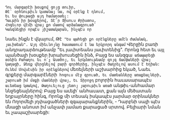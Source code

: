 
```
Դու մարգարէի խօսքով ցոյց տուիր,
Թէ` օրհնութիւն կստանայ նա, ով օրէնք է դնում,
Եւ ես փութացի այդ համառօտել:
Դաւթին իր խօսքերով, Տէ՜ր Յիսուս Քրիստոս,
Հոգեւոր վէմի վրայ քո մատով արձանագրուած`
Կանգնեցիր որպէս յիշատակարան, ինչպէս որ
```

նաեւ ինքն է վկայում,
Թէ` "Ես պահեցի քո օրէնքները ամէն ժամանակ,
յաւիտեան".
Այդ միեւնոյնը հաստատում է նա երկրորդ անգամ`
Վերջին բառի անդրադարձութեամբ
"Եւ յաւիտեանս յաւիտենից".
Որոնց հետ եւ այլ պանծալի խօսքեր
խրախուսեցին ինձ,
Բայց ես անզգա` աճապարեցի տօնին
Բահաղու եւ ո՛չ Աստծոյ,
Եւ երկմտութեամբ զոյգ ճամփաների վրայ
կաղացի,
Ձեռք վերցնելով բարի գործերից, ինչպէս ծաղրելով
ասում է Եղիան:
Ունեմ Մովսէսին իր օրէնքներով` մեռելների
աշխարհից եկած,
Նաեւ գրքերը մարգարէների` հոգուս մէջ գրուած,
Եւ մատեանները առաքեալների, շարուած իմ
մտքի մատների վրայ,
Եւ Տիրոջդ` բոլորին հաւասարապէս` աւետեաց
կտակով,
Թաղուելուց յետոյ յարութիւն առած`
անթիւ-անհամար ննջեցեալներով:
Բայց ես աւելի՛ անհաւատ, քան այն մեծատան
եղբայրները հինգ,
Որոնք մի տեսակ իսկապէս յարմար օրինակներ են
Ողորմելի յղփացածների զգայարանքներին, -
Դարբնի սալի պէս մնացի անոստ իմ անչափ
յամառ քարացած սրտով.
Բելիարի նման եւ չապաշխարեցի:
